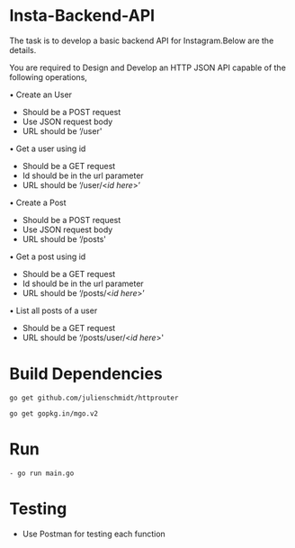 # Insta-Backend-API

The task is to develop a basic backend API for Instagram.Below are the details.

You are required to Design and Develop an HTTP JSON API capable of the following operations,


•	Create an User
 -	Should be a POST request
 -	Use JSON request body
 -	URL should be ‘/user'


•	Get a user using id
 -	Should be a GET request
 -	Id should be in the url parameter
 -	URL should be ‘/user/<*id here*>’

  
•	Create a Post
 -	Should be a POST request
 -	Use JSON request body
 -	URL should be ‘/posts'

  
•	Get a post using id
 -	Should be a GET request
 -	Id should be in the url parameter
 -	URL should be ‘/posts/<*id here*>’

  
•	List all posts of a user
 -	Should be a GET request
 -	URL should be ‘/posts/user/<*id here*>'




# Build Dependencies

``` 
go get github.com/julienschmidt/httprouter
```

```
go get gopkg.in/mgo.v2
```

# Run
```
- go run main.go
```

# Testing 
- Use Postman for testing each function
